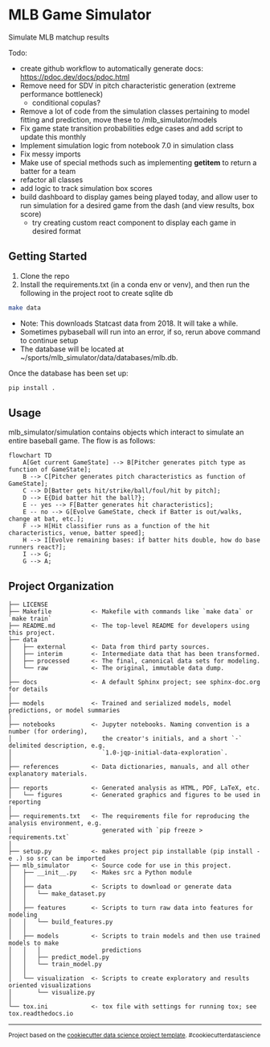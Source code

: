 MLB Game Simulator
==============================

Simulate MLB matchup results

Todo:
 - create github workflow to automatically generate docs: https://pdoc.dev/docs/pdoc.html
 - Remove need for SDV in pitch characteristic generation (extreme performance bottleneck)
     - conditional copulas?  
 - Remove a lot of code from the simulation classes pertaining to model fitting and prediction, move these to /mlb_simulator/models
 - Fix game state transition probabilities edge cases and add script to update this monthly
 - Implement simulation logic from notebook 7.0 in simulation class
 - Fix messy imports
 - Make use of special methods such as implementing __getitem__ to return a batter for a team
 - refactor all classes
 - add logic to track simulation box scores
 - build dashboard to display games being played today, and allow user to run simulation for a desired game from the dash (and view results, box score)
     - try creating custom react component to display each game in desired format

## Getting Started

1. Clone the repo
2. Install the requirements.txt (in a conda env or venv), and then run the following in the project root to create sqlite db
```sh
make data
```
* Note: This downloads Statcast data from 2018. It will take a while.
* Sometimes pybaseball will run into an error, if so, rerun above command to continue setup
* The database will be located at ~/sports/mlb_simulator/data/databases/mlb.db. 

Once the database has been set up:

```sh
pip install .
```

## Usage

mlb_simulator/simulation contains objects which interact to simulate an entire baseball 
game. The flow is as follows:

```mermaid
flowchart TD
    A[Get current GameState] --> B[Pitcher generates pitch type as function of GameState];
    B --> C[Pitcher generates pitch characteristics as function of GameState];
    C --> D[Batter gets hit/strike/ball/foul/hit by pitch];
    D --> E{Did batter hit the ball?};
    E -- yes --> F[Batter generates hit characteristics];
    E -- no --> G[Evolve GameState, check if Batter is out/walks, change at bat, etc.];
    F --> H[Hit classifier runs as a function of the hit characteristics, venue, batter speed];
    H --> I[Evolve remaining bases: if batter hits double, how do base runners react?];
    I --> G;
    G --> A;
```


Project Organization
------------

    ├── LICENSE
    ├── Makefile           <- Makefile with commands like `make data` or `make train`
    ├── README.md          <- The top-level README for developers using this project.
    ├── data
    │   ├── external       <- Data from third party sources.
    │   ├── interim        <- Intermediate data that has been transformed.
    │   ├── processed      <- The final, canonical data sets for modeling.
    │   └── raw            <- The original, immutable data dump.
    │
    ├── docs               <- A default Sphinx project; see sphinx-doc.org for details
    │
    ├── models             <- Trained and serialized models, model predictions, or model summaries
    │
    ├── notebooks          <- Jupyter notebooks. Naming convention is a number (for ordering),
    │                         the creator's initials, and a short `-` delimited description, e.g.
    │                         `1.0-jqp-initial-data-exploration`.
    │
    ├── references         <- Data dictionaries, manuals, and all other explanatory materials.
    │
    ├── reports            <- Generated analysis as HTML, PDF, LaTeX, etc.
    │   └── figures        <- Generated graphics and figures to be used in reporting
    │
    ├── requirements.txt   <- The requirements file for reproducing the analysis environment, e.g.
    │                         generated with `pip freeze > requirements.txt`
    │
    ├── setup.py           <- makes project pip installable (pip install -e .) so src can be imported
    ├── mlb_simulator      <- Source code for use in this project.
    │   ├── __init__.py    <- Makes src a Python module
    │   │
    │   ├── data           <- Scripts to download or generate data
    │   │   └── make_dataset.py
    │   │
    │   ├── features       <- Scripts to turn raw data into features for modeling
    │   │   └── build_features.py
    │   │
    │   ├── models         <- Scripts to train models and then use trained models to make
    │   │   │                 predictions
    │   │   ├── predict_model.py
    │   │   └── train_model.py
    │   │
    │   └── visualization  <- Scripts to create exploratory and results oriented visualizations
    │       └── visualize.py
    │
    └── tox.ini            <- tox file with settings for running tox; see tox.readthedocs.io


--------

<p><small>Project based on the <a target="_blank" href="https://drivendata.github.io/cookiecutter-data-science/">cookiecutter data science project template</a>. #cookiecutterdatascience</small></p>
